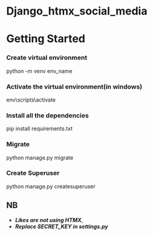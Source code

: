 # Django_htmx_social_media
# Getting Started
### Create virtual environment
python -m venv env_name
### Activate the virtual environment(in windows)
env\scripts\activate
### Install all the dependencies
pip install requirements.txt
### Migrate
python manage.py migrate
### Create Superuser
python manage.py createsuperuser


## NB
- ***Likes are not using HTMX***,
- ***Replace SECRET_KEY in settings.py***
